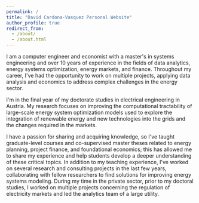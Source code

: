 ```yaml
---
permalink: /
title: "David Cardona-Vasquez Personal Website"
author_profile: true
redirect_from: 
  - /about/
  - /about.html
---
```


I am a computer engineer and economist with a master's in systems engineering and over 10 years of experience in the fields of data analytics, energy systems optimization, energy markets, and finance. Throughout my career, I've had the opportunity to work on multiple projects, applying data analysis and economics to address complex challenges in the energy sector.

I'm in the final year of my doctorate studies in electrical engineering in Austria. My research focuses on improving the computational tractability of large-scale energy system optimization models used to explore the integration of renewable energy and new technologies into the grids and the changes required in the markets.

I have a passion for sharing and acquiring knowledge, so I've taught graduate-level courses and co-supervised master theses related to energy planning, project finance, and foundational economics; this has allowed me to share my experience and help students develop a deeper understanding of these critical topics. In addition to my teaching experience, I've worked on several research and consulting projects in the last few years, collaborating with fellow researchers to find solutions for improving energy systems modeling. During my time in the private sector, prior to my doctoral studies, I worked on multiple projects concerning the regulation of electricity markets and led the analytics team of a large utility.
